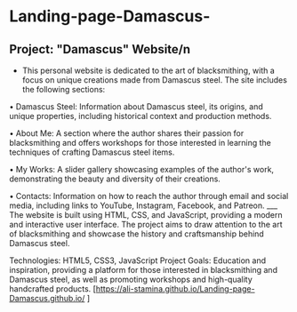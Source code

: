 # Landing-page-Damascus-
## Project: "Damascus" Website/n
  * This personal website is dedicated to the art of blacksmithing, with a focus on unique creations made from Damascus steel. The site includes the following sections:
    
•	Damascus Steel: Information about Damascus steel, its origins, and unique properties, including historical context and production methods.

•	About Me: A section where the author shares their passion for blacksmithing and offers workshops for those interested in learning the techniques of crafting Damascus steel items.

•	My Works: A slider gallery showcasing examples of the author's work, demonstrating the beauty and diversity of their creations.

•	Contacts: Information on how to reach the author through email and social media, including links to YouTube, Instagram, Facebook, and Patreon.
    ___
The website is built using HTML, CSS, and JavaScript, providing a modern and interactive user interface. The project aims to draw attention to the art of blacksmithing and showcase the history and craftsmanship behind Damascus steel.
  
Technologies: HTML5, CSS3, JavaScript
Project Goals: Education and inspiration, providing a platform for those interested in blacksmithing and Damascus steel, as well as promoting workshops and high-quality handcrafted products.
[https://ali-stamina.github.io/Landing-page-Damascus.github.io/ ]
